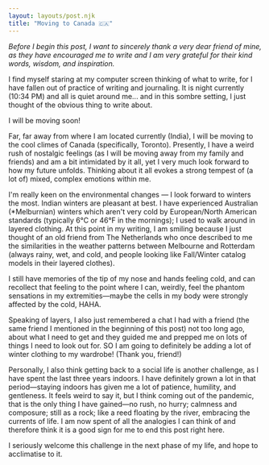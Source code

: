 ```yaml
---
layout: layouts/post.njk
title: "Moving to Canada 🇨🇦"
---
```

_Before I begin this post, I want to sincerely thank a very dear friend of mine, as they have encouraged me to write and I am very grateful for their kind words, wisdom, and inspiration._

I find myself staring at my computer screen thinking of what to write, for I have fallen out of practice of writing and journaling. It is night currently (10:34 PM) and all is quiet around me... and in this sombre setting, I just thought of the obvious thing to write about.

I will be moving soon!

Far, far away from where I am located currently (India), I will be moving to the cool climes of Canada (specifically, Toronto). Presently, I have a weird rush of nostalgic feelings (as I will be moving away from my family and friends) and am a bit intimidated by it all, yet I very much look forward to how my future unfolds. Thinking about it all evokes a strong tempest of (a lot of) mixed, complex emotions within me.

I'm really keen on the environmental changes — I look forward to winters the most. Indian winters are pleasant at best. I have experienced Australian (*Melburnian) winters which aren't very cold by European/North American standards (typically 6°C or 46°F in the mornings); I used to walk around in layered clothing. At this point in my writing, I am smiling because I just thought of an old friend from The Netherlands who once described to me the similarities in the weather patterns between Melbourne and Rotterdam (always rainy, wet, and cold, and people looking like Fall/Winter catalog models in their layered clothes). 

I still have memories of the tip of my nose and hands feeling cold, and can recollect that feeling to the point where I can, weirdly, feel the phantom sensations in my extremities—maybe the cells in my body were strongly affected by the cold, HAHA. 

Speaking of layers, I also just remembered a chat I had with a friend (the same friend I mentioned in the beginning of this post) not too long ago, about what I need to get and they guided me and prepped me on lots of things I need to look out for. SO I am going to definitely be adding a lot of winter clothing to my wardrobe! (Thank you, friend!)

Personally, I also think getting back to a social life is another challenge, as I have spent the last three years indoors. I have definitely grown a lot in that period—staying indoors has given me a lot of patience, humility, and gentleness. It feels weird to say it, but I think coming out of the pandemic, that is the only thing I have gained—no rush, no hurry; calmness and composure; still as a rock; like a reed floating by the river, embracing the currents of life. I am now spent of all the analogies I can think of and therefore think it is a good sign for me to end this post right here.

I seriously welcome this challenge in the next phase of my life, and hope to acclimatise to it. 
